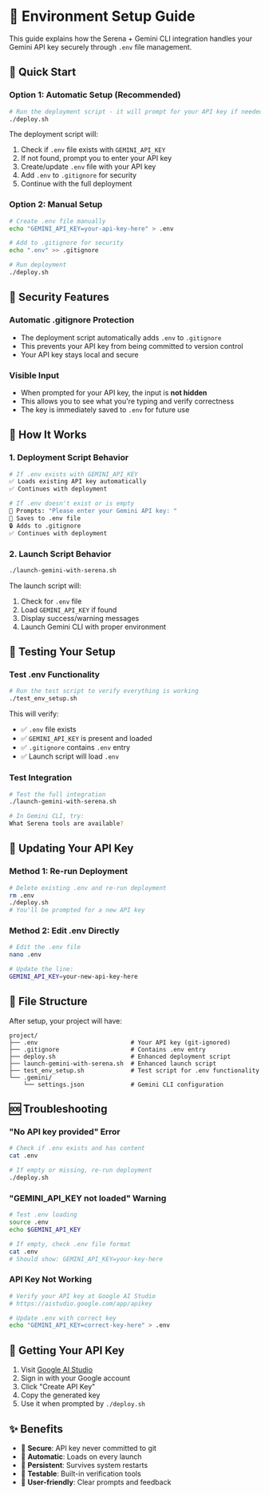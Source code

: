 # 🔑 Environment Setup Guide

This guide explains how the Serena + Gemini CLI integration handles your Gemini API key securely through `.env` file management.

## 🚀 Quick Start

### Option 1: Automatic Setup (Recommended)
```bash
# Run the deployment script - it will prompt for your API key if needed
./deploy.sh
```

The deployment script will:
1. Check if `.env` file exists with `GEMINI_API_KEY`
2. If not found, prompt you to enter your API key
3. Create/update `.env` file with your API key
4. Add `.env` to `.gitignore` for security
5. Continue with the full deployment

### Option 2: Manual Setup
```bash
# Create .env file manually
echo "GEMINI_API_KEY=your-api-key-here" > .env

# Add to .gitignore for security
echo ".env" >> .gitignore

# Run deployment
./deploy.sh
```

## 🔐 Security Features

### Automatic .gitignore Protection
- The deployment script automatically adds `.env` to `.gitignore`
- This prevents your API key from being committed to version control
- Your API key stays local and secure

### Visible Input
- When prompted for your API key, the input is **not hidden**
- This allows you to see what you're typing and verify correctness
- The key is immediately saved to `.env` for future use

## 🎯 How It Works

### 1. Deployment Script Behavior
```bash
# If .env exists with GEMINI_API_KEY
✅ Loads existing API key automatically
✅ Continues with deployment

# If .env doesn't exist or is empty
📝 Prompts: "Please enter your Gemini API key: "
💾 Saves to .env file
🔒 Adds to .gitignore
✅ Continues with deployment
```

### 2. Launch Script Behavior
```bash
./launch-gemini-with-serena.sh
```

The launch script will:
1. Check for `.env` file
2. Load `GEMINI_API_KEY` if found
3. Display success/warning messages
4. Launch Gemini CLI with proper environment

## 🧪 Testing Your Setup

### Test .env Functionality
```bash
# Run the test script to verify everything is working
./test_env_setup.sh
```

This will verify:
- ✅ `.env` file exists
- ✅ `GEMINI_API_KEY` is present and loaded
- ✅ `.gitignore` contains `.env` entry
- ✅ Launch script will load `.env`

### Test Integration
```bash
# Test the full integration
./launch-gemini-with-serena.sh

# In Gemini CLI, try:
What Serena tools are available?
```

## 🔄 Updating Your API Key

### Method 1: Re-run Deployment
```bash
# Delete existing .env and re-run deployment
rm .env
./deploy.sh
# You'll be prompted for a new API key
```

### Method 2: Edit .env Directly
```bash
# Edit the .env file
nano .env

# Update the line:
GEMINI_API_KEY=your-new-api-key-here
```

## 📁 File Structure

After setup, your project will have:
```
project/
├── .env                          # Your API key (git-ignored)
├── .gitignore                    # Contains .env entry
├── deploy.sh                     # Enhanced deployment script
├── launch-gemini-with-serena.sh  # Enhanced launch script
├── test_env_setup.sh             # Test script for .env functionality
└── .gemini/
    └── settings.json             # Gemini CLI configuration
```

## 🆘 Troubleshooting

### "No API key provided" Error
```bash
# Check if .env exists and has content
cat .env

# If empty or missing, re-run deployment
./deploy.sh
```

### "GEMINI_API_KEY not loaded" Warning
```bash
# Test .env loading
source .env
echo $GEMINI_API_KEY

# If empty, check .env file format
cat .env
# Should show: GEMINI_API_KEY=your-key-here
```

### API Key Not Working
```bash
# Verify your API key at Google AI Studio
# https://aistudio.google.com/app/apikey

# Update .env with correct key
echo "GEMINI_API_KEY=correct-key-here" > .env
```

## 🔗 Getting Your API Key

1. Visit [Google AI Studio](https://aistudio.google.com/app/apikey)
2. Sign in with your Google account
3. Click "Create API Key"
4. Copy the generated key
5. Use it when prompted by `./deploy.sh`

## ✨ Benefits

- 🔐 **Secure**: API key never committed to git
- 🚀 **Automatic**: Loads on every launch
- 🔄 **Persistent**: Survives system restarts
- 🧪 **Testable**: Built-in verification tools
- 📝 **User-friendly**: Clear prompts and feedback

